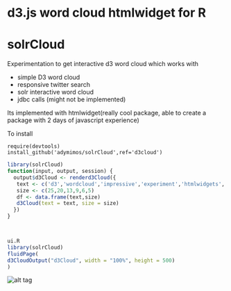 # d3.js word cloud htmlwidget for R

# solrCloud

Experimentation to get interactive d3 word cloud which works with

   - simple D3 word cloud
   - responsive twitter search
   - solr interactive word cloud
   - jdbc calls (might not be implemented)

Its implemented with htmlwidget(really cool package, able to create a package with 2 days of javascript experience)

To install
```
require(devtools)
install_github('adymimos/solrCloud',ref='d3cloud')
```

```server.R
library(solrCloud)
function(input, output, session) {
  output$d3Cloud <- renderd3Cloud({
   text <- c('d3','wordcloud','impressive','experiment','htmlwidgets','myfirstwidget')
   size <- c(25,20,13,9,6,5)
   df <- data.frame(text,size)
   d3Cloud(text = text, size = size)
  })
}



ui.R
library(solrCloud)
fluidPage(
d3CloudOutput("d3Cloud", width = "100%", height = 500)
)
```
![alt tag](https://raw.githubusercontent.com/adymimos/solrCloud/d3cloud/sample.png)
